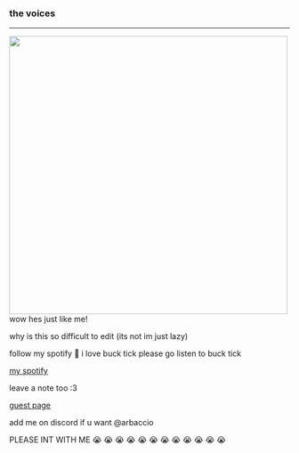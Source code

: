 ### the voices
----
<img src="https://github.com/reigensburgers/reigensburgers/assets/64338411/0e48dc0d-f481-49b1-92f8-7867f71851ba" width="500" height="500"> wow hes just like me!

why is this so difficult to edit (its not im just lazy)

follow my spotify 💪 i love buck tick please go listen to buck tick

[my spotify](https://open.spotify.com/user/bbyj9w4xonb7pv7xhu7gr7h78?si=ec855e36f1e841eb)

leave a note too :3 

[guest page](https://www.yourworldoftext.com/~hanako/toyaaoyagi)

add me on discord if u want @arbaccio


PLEASE INT WITH ME 😭 😭 😭 😭 😭 😭 😭 😭 😭 😭 😭 😭 

<!--
**reigensburgers/reigensburgers** is a ✨ _special_ ✨ repository because its `README.md` (this file) appears on your GitHub profile.

Here are some ideas to get you started:

- 🔭 I’m currently working on ...
- 🌱 I’m currently learning ...
- 👯 I’m looking to collaborate on ...
- 🤔 I’m looking for help with ...
- 💬 Ask me about ...
- 📫 How to reach me: ...
- 😄 Pronouns: ...
- ⚡ Fun fact: ...
-->
